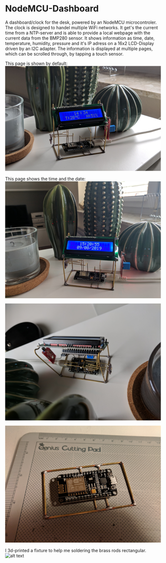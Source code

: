 # NodeMCU-Dashboard
A dashboard/clock for the desk, powered by an NodeMCU microcontroler.
The clock is designed to handel multiple WiFi networks. It get's the current time from a NTP-server and is able to provide a local webpage with the current data from the BMP280 sensor. It shows information as time, date, temperature, humidity, pressure and it's IP adress on a 16x2 LCD-Display driven by an I2C adapter. The information is displayed at multiple pages, which can be scrolled through, by tapping a touch sensor. 

This page is shown by default:
![alt text](images/startpage.jpg)

This page shows the time and the date:
![alt text](images/timepage.jpg)

![alt text](images/top.jpg)

![alt text](images/not_finished.jpg)

I 3d-printed a fixture to help me soldering the brass rods rectangular.
![alt text](images/soldering.jpg)


